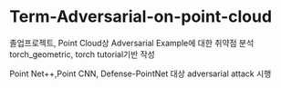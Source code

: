 # Term-Adversarial-on-point-cloud

졸업프로젝트, Point Cloud상 Adversarial Example에 대한 취약점 분석
torch_geometric, torch tutorial기반 작성

Point Net++,Point CNN, Defense-PointNet 대상 adversarial attack 시행
